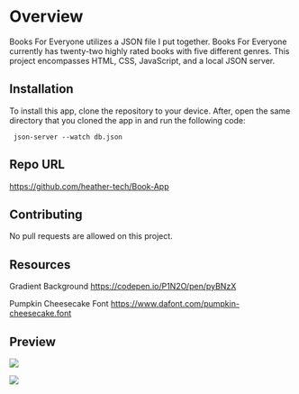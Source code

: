 # Overview

Books For Everyone utilizes a JSON file I put together. Books For Everyone currently has twenty-two highly rated books with five different genres. This project encompasses HTML, CSS, JavaScript, and a local JSON server. 


## Installation

To install this app, clone the repository to your device. After, open the same directory that you cloned the app in and run the following code:

``` json-server --watch db.json```

## Repo URL

https://github.com/heather-tech/Book-App

## Contributing

No pull requests are allowed on this project.

## Resources

Gradient Background
https://codepen.io/P1N2O/pen/pyBNzX

Pumpkin Cheesecake Font
https://www.dafont.com/pumpkin-cheesecake.font


## Preview
![](readme/GIF%201.gif)

![](readme/GIF%202.gif.sb-dc138b62-aAwoWq)